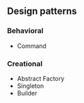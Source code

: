 ## Design patterns
### Behavioral

* Command

### Creational
* Abstract Factory
* Singleton
* Builder